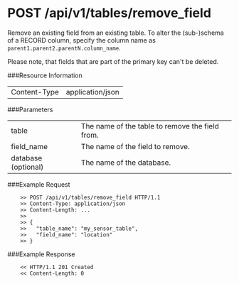 POST /api/v1/tables/remove_field
================

Remove an existing field from an existing table.
To alter the (sub-)schema of a RECORD column, specify the column name as `parent1.parent2.parentN.column_name`.

Please note, that fields that are part of the primary key can't be deleted.


###Resource Information
<table class='http_api'>
  <tr>
    <td>Content-Type</td>
    <td>application/json</td>
  </tr>
</table>

###Parameters
<table class='http_api'>
  <tr>
    <td>table</td>
    <td>The name of the table to remove the field from.</td>
  </tr>
  <tr>
    <td>field&#95;name</td>
    <td>The name of the field to remove.</td>
  </tr>
  <tr>
    <td>database (optional)</td>
    <td>The name of the database.
  </tr>
</table>

###Example Request

        >> POST /api/v1/tables/remove_field HTTP/1.1
        >> Content-Type: application/json
        >> Content-Length: ...
        >>
        >> {
        >>   "table_name": "my_sensor_table",
        >>   "field_name": "location"
        >> }


###Example Response

        << HTTP/1.1 201 Created
        << Content-Length: 0
